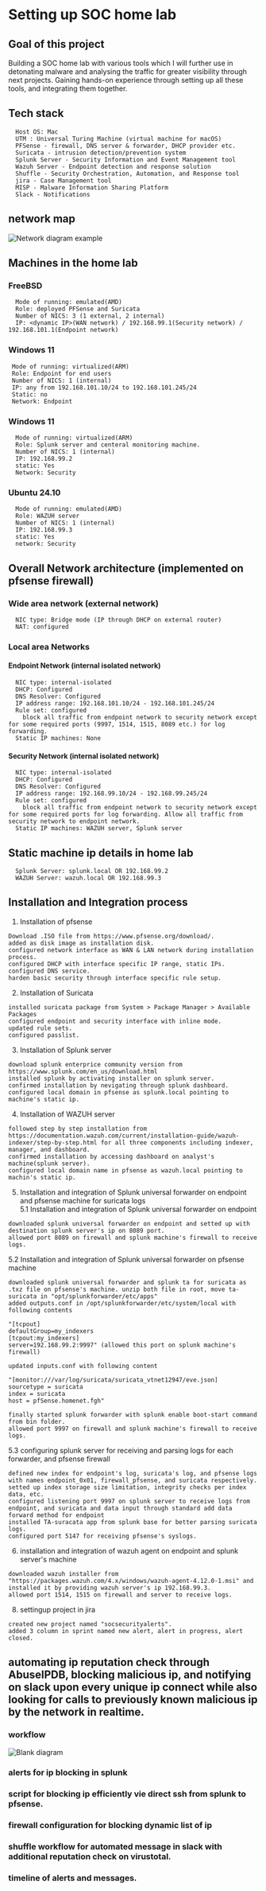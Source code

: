 # Setting up SOC home lab

## Goal of this project 
  Building a SOC home lab with various tools which I will further use in detonating malware and analysing the traffic for greater visibility through next projects. 
  Gaining hands-on experience through setting up all these tools, and integrating them together. 
  
## Tech stack
```
  Host OS: Mac
  UTM : Universal Turing Machine (virtual machine for macOS)  
  PFSense - firewall, DNS server & forwarder, DHCP provider etc.    
  Suricata - intrusion detection/prevention system  
  Splunk Server - Security Information and Event Management tool  
  Wazuh Server - Endpoint detection and response solution  
  Shuffle - Security Orchestration, Automation, and Response tool  
  jira - Case Management tool  
  MISP - Malware Information Sharing Platform  
  Slack - Notifications
```

## network map
![Network diagram example](https://github.com/user-attachments/assets/37a44f28-e2f3-4678-b619-c49e4d735dcd)

## Machines in the home lab
  ### FreeBSD
  ```
    Mode of running: emulated(AMD)
    Role: deployed PFSense and Suricata
    Number of NICS: 3 (1 external, 2 internal)
    IP: <dynamic IP>(WAN network) / 192.168.99.1(Security network) / 192.168.101.1(Endpoint network)
  ```
   ### Windows 11 
   ```
    Mode of running: virtualized(ARM)
    Role: Endpoint for end users
    Number of NICS: 1 (internal)
    IP: any from 192.168.101.10/24 to 192.168.101.245/24
    Static: no
    Network: Endpoint
  ```
  ### Windows 11 
  ```
    Mode of running: virtualized(ARM)
    Role: Splunk server and centeral monitoring machine.
    Number of NICS: 1 (internal)
    IP: 192.168.99.2
    static: Yes
    Network: Security
  ```
  ### Ubuntu 24.10 
  ```
    Mode of running: emulated(AMD)
    Role: WAZUH server
    Number of NICS: 1 (internal)
    IP: 192.168.99.3
    static: Yes
    network: Security
  ```

## Overall Network architecture (implemented on pfsense firewall)
  ### Wide area network (external network)
  ```
    NIC type: Bridge mode (IP through DHCP on external router)
    NAT: configured
  ```
  ### Local area Networks
  #### Endpoint Network (internal isolated network)
  ```
    NIC type: internal-isolated
    DHCP: Configured
    DNS Resolver: Configured
    IP address range: 192.168.101.10/24 - 192.168.101.245/24
    Rule set: configured
      block all traffic from endpoint network to security network except for some required ports (9997, 1514, 1515, 8089 etc.) for log forwarding.
    Static IP machines: None
  ```
  #### Security Network (internal isolated network)
  ```
    NIC type: internal-isolated
    DHCP: Configured
    DNS Resolver: Configured
    IP address range: 192.168.99.10/24 - 192.168.99.245/24
    Rule set: configured
      block all traffic from endpoint network to security network except for some required ports for log forwarding. Allow all traffic from security network to endpoint network.
    Static IP machines: WAZUH server, Splunk server
  ```
## Static machine ip details in home lab
```
  Splunk Server: splunk.local OR 192.168.99.2
  WAZUH Server: wazuh.local OR 192.168.99.3
```
## Installation and Integration process

1. Installation of pfsense
```
Download .ISO file from https://www.pfsense.org/download/.
added as disk image as installation disk.
configured network interface as WAN & LAN network during installation process.
configured DHCP with interface specific IP range, static IPs.
configured DNS service.
harden basic security through interface specific rule setup.
```
2. Installation of Suricata
```
installed suricata package from System > Package Manager > Available Packages
configured endpoint and security interface with inline mode.
updated rule sets.
configured passlist.
```
3. Installation of Splunk server
```
download splunk enterprice community version from https://www.splunk.com/en_us/download.html
installed splunk by activating installer on splunk server.
confirmed installation by nevigating through splunk dashboard.
configured local domain in pfsense as splunk.local pointing to machine's static ip.
```
4. Installation of WAZUH server
```
followed step by step installation from https://documentation.wazuh.com/current/installation-guide/wazuh-indexer/step-by-step.html for all three components including indexer, manager, and dashboard.
confirmed installation by accessing dashboard on analyst's machine(splunk server).
configured local domain name in pfsense as wazuh.local pointing to machin's static ip.
```
5. Installation and integration of Splunk universal forwarder on endpoint and pfsense machine for suricata logs  
5.1 Installation and integration of Splunk universal forwarder on endpoint
```
downloaded splunk universal forwarder on endpoint and setted up with destination splunk server's ip on 8089 port.
allowed port 8089 on firewall and splunk machine's firewall to receive logs.
```
5.2 Installation and integration of Splunk universal forwarder on pfsense machine
```
downloaded splunk universal forwarder and splunk ta for suricata as .txz file on pfsense's machine. unzip both file in root, move ta-suricata in "opt/splunkforwarder/etc/apps"
added outputs.conf in /opt/splunkforwarder/etc/system/local with following contents

"[tcpout]
defaultGroup=my_indexers
[tcpout:my_indexers]
server=192.168.99.2:9997" (allowed this port on splunk machine's firewall)

updated inputs.conf with following content

"[monitor:///var/log/suricata/suricata_vtnet12947/eve.json]
sourcetype = suricata
index = suricata
host = pfSense.homenet.fgh"

finally started splunk forwarder with splunk enable boot-start command from bin folder.
allowed port 9997 on firewall and splunk machine's firewall to receive logs.
```
5.3 configuring splunk server for receiving and parsing logs for each forwarder, and pfsense firewall
```
defined new index for endpoint's log, suricata's log, and pfsense logs with names endpoint_0x01, firewall_pfsense, and suricata respectively.
setted up index storage size limitation, integrity checks per index data, etc.
configured listening port 9997 on splunk server to receive logs from endpoint, and suricata and data input through standard add data forward method for endpoint
installed TA-suracata app from splunk base for better parsing suricata logs.
configured port 5147 for receiving pfsense's syslogs.
```
6. installation and integration of wazuh agent on endpoint and  splunk server's machine
```
downloaded wazuh installer from "https://packages.wazuh.com/4.x/windows/wazuh-agent-4.12.0-1.msi" and installed it by providing wazuh server's ip 192.168.99.3.
allowed port 1514, 1515 on firewall and server to receive logs.
```
8. settingup project in jira
```
created new project named "socsecurityalerts".
added 3 column in sprint named new alert, alert in progress, alert closed.
```

## automating ip reputation check through AbuseIPDB, blocking malicious ip, and notifying on slack upon every unique ip connect while also looking for calls to previously known malicious ip by the network in realtime.

### workflow
![Blank diagram](https://github.com/user-attachments/assets/a665fbb2-0852-4d58-bc7c-61a8643f2b97)

### alerts for ip blocking in splunk

### script for blocking ip efficiently vie direct ssh from splunk to pfsense.

### firewall configuration for blocking dynamic list of ip

### shuffle workflow for automated message in slack with additional reputation check on virustotal.

### timeline of alerts and messages.


